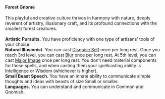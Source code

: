 #### Forest Gnome

This playful and creative culture thrives in harmony with nature, deeply reverent of artistry, illusionary craft, and its profound connections with the smallest forest creatures.
\
\
**Artistic Pursuits.**
You have proficiency with one type of artisans’ tools of your choice.
\
**Natural Illusionist.**
You can cast [Disguise Self](#Disguise_Self_disguise_self) once per long rest.
Once you reach 3rd level, you can cast [Blur](#Blur_blur) once per long rest.
At 5th level, you can cast [Major Image](#Major_Image_major_image) once per long rest.
You don’t need material components for these spells, and when casting them your spellcasting ability is Intelligence or Wisdom (whichever is higher).
\
**Small Beast Speech.**
You have an innate ability to communicate simple thoughts and ideas with beasts of size Small or smaller.
\
**Languages.**
You can understand and communicate in Common and Gnomish.
